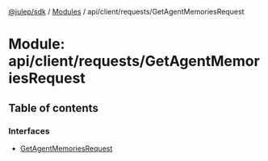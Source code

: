[@julep/sdk](../README.md) / [Modules](../modules.md) / api/client/requests/GetAgentMemoriesRequest

# Module: api/client/requests/GetAgentMemoriesRequest

## Table of contents

### Interfaces

- [GetAgentMemoriesRequest](../interfaces/api_client_requests_GetAgentMemoriesRequest.GetAgentMemoriesRequest.md)
